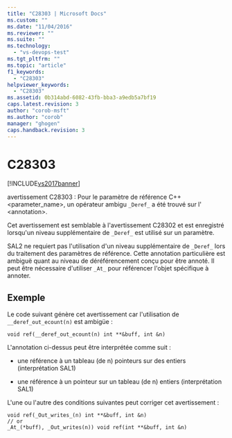 ```yaml
---
title: "C28303 | Microsoft Docs"
ms.custom: ""
ms.date: "11/04/2016"
ms.reviewer: ""
ms.suite: ""
ms.technology: 
  - "vs-devops-test"
ms.tgt_pltfrm: ""
ms.topic: "article"
f1_keywords: 
  - "C28303"
helpviewer_keywords: 
  - "C28303"
ms.assetid: 0b314abd-6082-43fb-bba3-a9edb5a7bf19
caps.latest.revision: 3
author: "corob-msft"
ms.author: "corob"
manager: "ghogen"
caps.handback.revision: 3
---
```

# C28303
[!INCLUDE[vs2017banner](../code-quality/includes/vs2017banner.md)]

avertissement C28303 : Pour le paramètre de référence C\+\+ \<parameter\_name\>, un opérateur ambigu `_Deref_` a été trouvé sur l' \<annotation\>.  
  
 Cet avertissement est semblable à l'avertissement C28302 et est enregistré lorsqu'un niveau supplémentaire de `_Deref_` est utilisé sur un paramètre.  
  
 SAL2 ne requiert pas l'utilisation d'un niveau supplémentaire de `_Deref_` lors du traitement des paramètres de référence.  Cette annotation particulière est ambiguë quant au niveau de déréférencement conçu pour être annoté.  Il peut être nécessaire d'utiliser `_At_` pour référencer l'objet spécifique à annoter.  
  
## Exemple  
 Le code suivant génère cet avertissement car l'utilisation de `__deref_out_ecount(n)` est ambigüe :  
  
```  
void ref(__deref_out_ecount(n) int **&buff, int &n)  
```  
  
 L'annotation ci\-dessus peut être interprétée comme suit :  
  
-   une référence à un tableau \(de n\) pointeurs sur des entiers \(interprétation SAL1\)  
  
-   une référence à un pointeur sur un tableau \(de n\) entiers \(interprétation SAL1\)  
  
 L'une ou l'autre des conditions suivantes peut corriger cet avertissement :  
  
```  
void ref(_Out_writes_(n) int **&buff, int &n)  
// or  
_At_(*buff), _Out_writes(n)) void ref(int **&buff, int &n)  
  
```